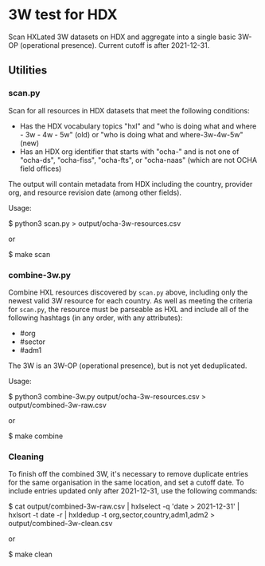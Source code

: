 3W test for HDX
===============

Scan HXLated 3W datasets on HDX and aggregate into a single basic 3W-OP (operational presence). Current cutoff is after 2021-12-31.

## Utilities

### scan.py

Scan for all resources in HDX datasets that meet the following conditions:

* Has the HDX vocabulary topics "hxl" and "who is doing what and where - 3w - 4w - 5w" (old) or "who is doing what and where-3w-4w-5w" (new)
* Has an HDX org identifier that starts with "ocha-" and is not one of "ocha-ds", "ocha-fiss", "ocha-fts", or "ocha-naas" (which are not OCHA field offices)

The output will contain metadata from HDX including the country, provider org, and resource revision date (among other fields).

Usage:

  $ python3 scan.py > output/ocha-3w-resources.csv
  
or

  $ make scan
  
### combine-3w.py

Combine HXL resources discovered by ``scan.py`` above, including only the newest valid 3W resource for each country. As well as meeting the criteria for ``scan.py``, the resource must be parseable as HXL and include all of the following hashtags (in any order, with any attributes):

* #org
* #sector
* #adm1

The 3W is an 3W-OP (operational presence), but is not yet deduplicated.

Usage:

  $ python3 combine-3w.py output/ocha-3w-resources.csv > output/combined-3w-raw.csv
  
or

  $ make combine
  
### Cleaning

To finish off the combined 3W, it's necessary to remove duplicate entries for the same organisation in the same location, and set a cutoff date. To include entries updated only after 2021-12-31, use the following commands:

  $ cat output/combined-3w-raw.csv | hxlselect -q 'date > 2021-12-31' | hxlsort -t date -r | hxldedup -t org,sector,country,adm1,adm2 > output/combined-3w-clean.csv
  
or

  $ make clean
  

